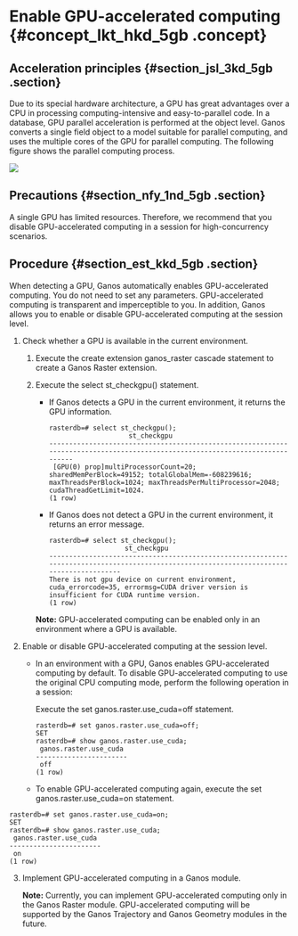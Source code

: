 # Enable GPU-accelerated computing {#concept_lkt_hkd_5gb .concept}

## Acceleration principles {#section_jsl_3kd_5gb .section}

Due to its special hardware architecture, a GPU has great advantages over a CPU in processing computing-intensive and easy-to-parallel code. In a database, GPU parallel acceleration is performed at the object level. Ganos converts a single field object to a model suitable for parallel computing, and uses the multiple cores of the GPU for parallel computing. The following figure shows the parallel computing process.

![](http://static-aliyun-doc.oss-cn-hangzhou.aliyuncs.com/assets/img/124754/156620870038836_en-US.png)

## Precautions {#section_nfy_1nd_5gb .section}

A single GPU has limited resources. Therefore, we recommend that you disable GPU-accelerated computing in a session for high-concurrency scenarios.

## Procedure {#section_est_kkd_5gb .section}

When detecting a GPU, Ganos automatically enables GPU-accelerated computing. You do not need to set any parameters. GPU-accelerated computing is transparent and imperceptible to you. In addition, Ganos allows you to enable or disable GPU-accelerated computing at the session level.

1.  Check whether a GPU is available in the current environment.
    1.  Execute the create extension ganos\_raster cascade statement to create a Ganos Raster extension.
    2.  Execute the select st\_checkgpu\(\) statement.

        -   If Ganos detects a GPU in the current environment, it returns the GPU information.

            ``` {#codeblock_imv_lmq_5i3}
            rasterdb=# select st_checkgpu();
                                st_checkgpu                                                                                       
            ------------------------------------------------------------------------------------------------------------------------------
             [GPU(0) prop]multiProcessorCount=20; sharedMemPerBlock=49152; totalGlobalMem=-608239616; maxThreadsPerBlock=1024; maxThreadsPerMultiProcessor=2048; cudaThreadGetLimit=1024.
            (1 row)
            ```

        -   If Ganos does not detect a GPU in the current environment, it returns an error message.

            ``` {#codeblock_2ju_uo3_7zd}
            rasterdb=# select st_checkgpu();
                               st_checkgpu                                                                
            ------------------------------------------------------------------------------------------------------------------------------------------ 
            There is not gpu device on current environment, cuda_errorcode=35, errormsg=CUDA driver version is insufficient for CUDA runtime version.
            (1 row)
            ```

        **Note:** GPU-accelerated computing can be enabled only in an environment where a GPU is available.

2.  Enable or disable GPU-accelerated computing at the session level.
    -   In an environment with a GPU, Ganos enables GPU-accelerated computing by default. To disable GPU-accelerated computing to use the original CPU computing mode, perform the following operation in a session:

        Execute the set ganos.raster.use\_cuda=off statement.

        ``` {#codeblock_hp8_b7i_6uw}
        rasterdb=# set ganos.raster.use_cuda=off;
        SET
        rasterdb=# show ganos.raster.use_cuda;
         ganos.raster.use_cuda 
        -----------------------
         off
        (1 row)
        ```

    -   To enable GPU-accelerated computing again, execute the set ganos.raster.use\_cuda=on statement.

``` {#codeblock_gfh_ii6_iyo}
rasterdb=# set ganos.raster.use_cuda=on;
SET
rasterdb=# show ganos.raster.use_cuda;
 ganos.raster.use_cuda 
-----------------------
 on
(1 row)
```

3.  Implement GPU-accelerated computing in a Ganos module.

    **Note:** Currently, you can implement GPU-accelerated computing only in the Ganos Raster module. GPU-accelerated computing will be supported by the Ganos Trajectory and Ganos Geometry modules in the future.


